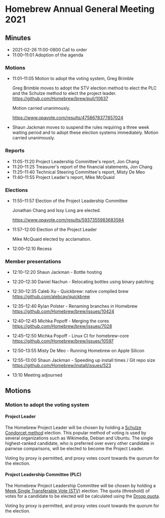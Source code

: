# Homebrew Annual General Meeting 2021

## Minutes

- 2021-02-26 11:00-0800 Call to order
- 11:00–11:01 Adoption of the agenda

### Motions

- 11:01–11:05 Motion to adopt the voting system, Greg Brimble

  Greg Brimble moves to adopt the STV election method to elect the PLC and the Schulze method to elect the project leader. <https://github.com/Homebrew/brew/pull/10637>

  Motion carried unanimously.

  <https://www.opavote.com/results/4758678377857024>
- Shaun Jackman moves to suspend the rules requiring a three week waiting period and to adopt these election systems immediately.
  Motion carried unanimously.

### Reports

- 11:05-11:20 Project Leadership Committee's report, Jon Chang
- 11:20–11:25 Treasurer's report of the financial statements, Jon Chang
- 11:25–11:40 Technical Steering Committee's report, Misty De Meo
- 11:40–11:55 Project Leader's report, Mike McQuaid

### Elections

- 11:55–11:57 Election of the Project Leadership Committee

  Jonathan Chang and Issy Long are elected.

  <https://www.opavote.com/results/5937355983683584>

- 11:57–12:00 Election of the Project Leader

  Mike McQuaid elected by acclamation.
- 12:00–12:10 Recess

### Member presentations

- 12:10–12:20 Shaun Jackman - Bottle hosting
- 12:20–12:30 Daniel Nachun - Relocating bottles using binary patching
- 12:30–12:35 Caleb Xu - Quickbrew: native compiled brew <https://github.com/alebcay/quickbrew>
- 12:35–12:40 Rylan Polster - Renaming branches in Homebrew <https://github.com/Homebrew/brew/issues/10424>
- 12:40–12:45 Michka Popoff - Merging the cores <https://github.com/Homebrew/brew/issues/7028>
- 12:45–12:50 Michka Popoff - Linux CI for homebrew-core <https://github.com/Homebrew/brew/issues/10597>
- 12:50–13:55 Misty De Meo - Running Homebrew on Apple Silicon
- 12:55–13:00 Shaun Jackman - Speeding up install times / Git repo size <https://github.com/Homebrew/install/issues/523>

- 13:10 Meeting adjourned

## Motions

### Motion to adopt the voting system

#### Project Leader

The Homebrew Project Leader will be chosen by holding a [Schulze Condorcet method](https://en.wikipedia.org/wiki/Schulze_method) election. This popular method of voting is used by several organizations such as Wikimedia, Debian and Ubuntu. The single highest-ranked candidate, who is preferred over every other candidate in pairwise comparisons, will be elected to become the Project Leader.

Voting by proxy is permitted, and proxy votes count towards the quorum for the election.

#### Project Leadership Committee (PLC)

The Homebrew Project Leadership Committee will be chosen by holding a [Meek Single Transferable Vote (STV)](https://en.wikipedia.org/wiki/Counting_single_transferable_votes#Meek) election. The quota (threshold) of votes for a candidate to be elected will be calculated using the [Droop quota](https://en.wikipedia.org/wiki/Droop_quota).

Voting by proxy is permitted, and proxy votes count towards the quorum for the election.
